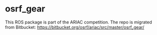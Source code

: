 # osrf_gear

This ROS package is part of the ARIAC competition. The repo is migrated from Bitbucket: https://bitbucket.org/osrf/ariac/src/master/osrf_gear/
